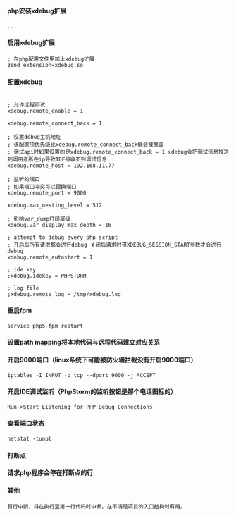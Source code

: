 #### php安装xdebug扩展
```
...
```

#### 启用xdebug扩展
```
; 在php配置文件里加上xdebug扩展
zend_extension=xdebug.so
```

#### 配置xdebug
```

; 允许远程调试
xdebug.remote_enable = 1

xdebug.remote_connect_back = 1

; 设置debug主机地址 
; 该配置项优先级比xdebug.remote_connect_back低会被覆盖
; 调试api时如果设置的是xdebug.remote_connect_back = 1 xdebug会把调试信息推送到调用者所在ip导致IDE接收不到调试信息
xdebug.remote_host = 192.168.11.77

; 监听的端口
; 如果端口冲突可以更换端口
xdebug.remote_port = 9000

xdebug.max_nesting_level = 512

; 影响var_dump打印层级
xdebug.var_display_max_depth = 16

; attempt to debug every php script
; 开启后所有请求都会进行debug 关闭后请求时带XDEBUG_SESSION_START参数才会进行debug 
xdebug.remote_autostart = 1

; ide key
;xdebug.idekey = PHPSTORM

; log file
;xdebug.remote_log = /tmp/xdebug.log
```

#### 重启fpm
```
service php5-fpm restart
```

#### 设置path mapping将本地代码与远程代码建立对应关系

#### 开启9000端口（linux系统下可能被防火墙拦截没有开启9000端口）
```
iptables -I INPUT -p tcp --dport 9000 -j ACCEPT
```

#### 开启IDE调试监听（PhpStorm的监听按钮是那个电话图标的）
```
Run->Start Listening for PHP Debug Connections
```

#### 查看端口状态
```
netstat -tunpl
```

#### 打断点

#### 请求php程序会停在打断点的行

#### 其他
```
首行中断，将在执行至第一行代码时中断。在不清楚项目的入口结构时有用。
```
